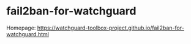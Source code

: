 # fail2ban-for-watchguard

Homepage: https://watchguard-toolbox-project.github.io/fail2ban-for-watchguard.html
